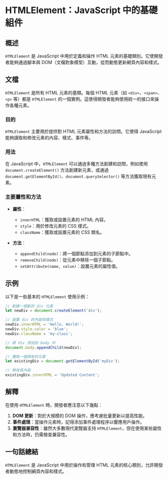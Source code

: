 <!--
Meta Description: # HTMLElement：JavaScript 中的基礎組件 ## 概述 `HTMLElement` 是 JavaScript 中用於定義和操作 HTML 元素的基礎類別。它使開發者能夠通過腳本與 DOM（文檔對象模型）互動，從而動態更新網頁內容和樣式。 ## 文檔 `HTMLElement` 是...
Meta Keywords: htmlelement, javascript, html, document, div
-->

# HTMLElement：JavaScript 中的基礎組件

## 概述
`HTMLElement` 是 JavaScript 中用於定義和操作 HTML 元素的基礎類別。它使開發者能夠通過腳本與 DOM（文檔對象模型）互動，從而動態更新網頁內容和樣式。

## 文檔
`HTMLElement` 是所有 HTML 元素的基類。每個 HTML 元素（如 `<div>`、`<span>`、`<p>` 等）都是 `HTMLElement` 的一個實例。這使得開發者能夠使用統一的接口來操作各種元素。

### 目的
`HTMLElement` 主要用於提供對 HTML 元素屬性和方法的訪問。它使得 JavaScript 能夠讀取和修改元素的內容、樣式、事件等。

### 用法
在 JavaScript 中，`HTMLElement` 可以通過多種方法創建和訪問，例如使用 `document.createElement()` 方法創建新元素，或通過 `document.getElementById()`、`document.querySelector()` 等方法獲取現有元素。

### 主要屬性和方法
- **屬性**：
  - `innerHTML`：獲取或設置元素的 HTML 內容。
  - `style`：用於修改元素的 CSS 樣式。
  - `className`：獲取或設置元素的 CSS 類名。
  
- **方法**：
  - `appendChild(node)`：將一個節點添加到元素的子節點中。
  - `removeChild(node)`：從元素中移除一個子節點。
  - `setAttribute(name, value)`：設置元素的屬性值。

## 示例
以下是一些基本的 `HTMLElement` 使用示例：

```javascript
// 創建一個新的 div 元素
let newDiv = document.createElement('div');

// 設置 div 的內容和樣式
newDiv.innerHTML = 'Hello, World!';
newDiv.style.color = 'blue';
newDiv.className = 'my-class';

// 將 div 添加到 body 中
document.body.appendChild(newDiv);
```

```javascript
// 獲取一個現有的元素
let existingDiv = document.getElementById('myDiv');

// 修改其內容
existingDiv.innerHTML = 'Updated Content';
```

## 解釋
在使用 `HTMLElement` 時，開發者應注意以下幾點：
1. **DOM 更新**：對於大規模的 DOM 操作，應考慮批量更新以提高性能。
2. **事件處理**：當操作元素時，記得添加事件處理程序以響應用戶操作。
3. **瀏覽器兼容性**：雖然大多數現代瀏覽器支持 `HTMLElement`，但在使用某些屬性和方法時，仍需檢查兼容性。

## 一句話總結
`HTMLElement` 是 JavaScript 中用於操作和管理 HTML 元素的核心類別，允許開發者動態地控制網頁內容和樣式。